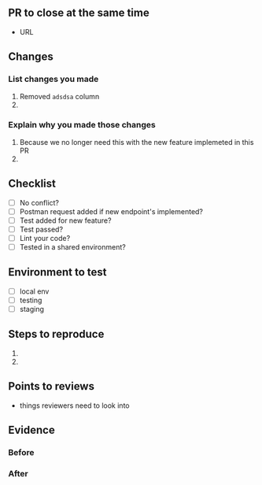 ## PR to close at the same time

- URL
 
## Changes

### List changes you made

1. Removed `adsdsa` column
2. 

### Explain why you made those changes
 
1. Because we no longer need this with the new feature implemeted in this PR
2. 

## Checklist

- [ ] No conflict?
- [ ] Postman request added if new endpoint's implemented?
- [ ] Test added for new feature?
- [ ] Test passed?
- [ ] Lint your code?
- [ ] Tested in a shared environment?
 
## Environment to test

- [ ] local env
- [ ] testing
- [ ] staging
 
## Steps to reproduce
 
1. 
2. 
 
## Points to reviews
 
- things reviewers need to look into
 
## Evidence
 
### Before
 
### After

